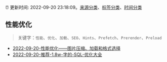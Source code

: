:alarm_clock: 更新时间: 2022-09-20 23:18:09。[来源分类](../README.md)、[标签分类](../TAGS.md)、[时间分类](../TIMELINE.md)

## 性能优化


> 关键字：`性能`、`优化`、`加载`、`SEO`、`Hints`、`Prefetch`、`Prerender`、`Preload`



- [2022-09-20-性能优化——图片压缩、加载和格式选择](https://toutiao.io/k/ygm2spi) 
- [2022-09-20-推荐-1.8w-字的-SQL-优化大全](https://toutiao.io/k/tz7p6nl) 